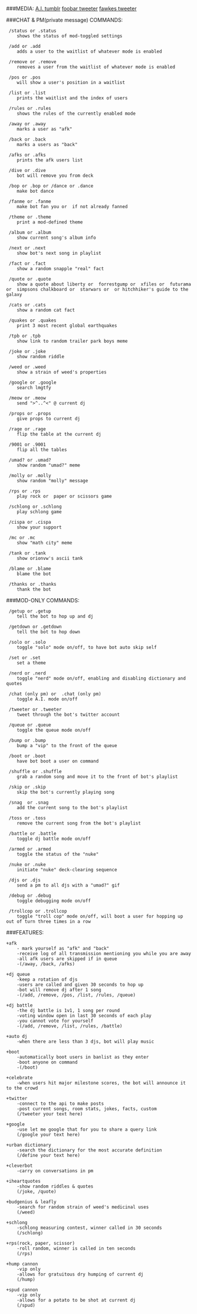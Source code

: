 ###MEDIA:
	[A.I. tumblr](http://foobar-null-42.tumblr.com/)
	[foobar tweeter](https://twitter.com/f0obarbaz)
	[fawkes tweeter](https://twitter.com/fawkesbot)



###CHAT & PM(private message) COMMANDS:

	 /status or .status
	 	shows the status of mod-toggled settings
	 
	 /add or .add
	 	adds a user to the waitlist of whatever mode is enabled
	 
	 /remove or .remove
	 	removes a user from the waitlist of whatever mode is enabled
	 
	 /pos or .pos
	 	will show a user's position in a waitlist
	 
	 /list or .list
	 	prints the waitlist and the index of users
	 
	 /rules or .rules
	 	shows the rules of the currently enabled mode

	 /away or .away
	 	marks a user as "afk"

	 /back or .back
	 	marks a users as "back"

	 /afks or .afks
	 	prints the afk users list

	 /dive or .dive
	 	bot will remove you from deck

	 /bop or .bop or /dance or .dance
	 	make bot dance

	 /fanme or .fanme  
	 	make bot fan you or  if not already fanned

	 /theme or .theme  
	 	print a mod-defined theme

	 /album or .album  
	 	show current song's album info

	 /next or .next  
	 	show bot's next song in playlist

	 /fact or .fact  
	 	show a random snapple "real" fact

	 /quote or .quote  
	 	show a quote about liberty or  forrestgump or  xfiles or  futurama  or  simpsons chalkboard or  starwars or  or hitchhiker's guide to the galaxy

	 /cats or .cats  
	 	show a random cat fact

	 /quakes or .quakes  
	 	print 3 most recent global earthquakes

	 /tpb or .tpb  
	 	show link to random trailer park boys meme

	 /joke or .joke  
	 	show random riddle

	 /weed or .weed  
	 	show a strain of weed's properties

	 /google or .google  
	 	search lmgtfy

	 /meow or .meow  
	 	send ">^..^<" @ current dj

	 /props or .props  
	 	give props to current dj

	 /rage or .rage  
	 	flip the table at the current dj

	 /9001 or .9001  
	 	flip all the tables

	 /umad? or .umad?  
	 	show random "umad?" meme

	 /molly or .molly  
	 	show random "molly" message

	 /rps or .rps  
	 	play rock or  paper or scissors game

	 /schlong or .schlong  
	 	play schlong game

	 /cispa or .cispa  
	 	show your support

	 /mc or .mc  
	 	show "math city" meme

	 /tank or .tank  
	 	show orionvw's ascii tank

	 /blame or .blame  
	 	blame the bot

	 /thanks or .thanks  
	 	thank the bot


###MOD-ONLY COMMANDS:

	 /getup or .getup  
	 	tell the bot to hop up and dj

	 /getdown or .getdown  
	 	tell the bot to hop down

	 /solo or .solo  
	 	toggle "solo" mode on/off, to have bot auto skip self

	 /set or .set  
	 	set a theme

	 /nerd or .nerd  
	 	toggle "nerd" mode on/off, enabling and disabling dictionary and quotes

	 /chat (only pm) or  .chat (only pm)  
	 	toggle A.I. mode on/off

	 /tweeter or .tweeter  
	 	tweet through the bot's twitter account

	 /queue or .queue  
	 	toggle the queue mode on/off

	 /bump or .bump  
	 	bump a "vip" to the front of the queue

	 /boot or .boot  
	 	have bot boot a user on command

	 /shuffle or .shuffle  
	 	grab a random song and move it to the front of bot's playlist

	 /skip or .skip  
	 	skip the bot's currently playing song

	 /snag  or .snag  
	 	add the current song to the bot's playlist

	 /toss or .toss  
	 	remove the current song from the bot's playlist

	 /battle or .battle 
	 	toggle dj battle mode on/off

	 /armed or .armed  
	 	toggle the status of the "nuke"

	 /nuke or .nuke  
	 	initiate "nuke" deck-clearing sequence

	 /djs or .djs  
	 	send a pm to all djs with a "umad?" gif

	 /debug or .debug  
	 	toggle debugging mode on/off

	 /trollcop or .trollcop  
	 	toggle "troll cop" mode on/off, will boot a user for hopping up out of turn three times in a row



###FEATURES:

	+afk
		- mark yourself as "afk" and "back"
		-receive log of all transmission mentioning you while you are away
		-all afk users are skipped if in queue
		-(/away, /back, /afks)

	+dj queue
		-keep a rotation of djs
		-users are called and given 30 seconds to hop up
		-bot will remove dj after 1 song
		-(/add, /remove, /pos, /list, /rules, /queue)

	+dj battle
		-the dj battle is 1v1, 1 song per round
		-voting window open in last 30 seconds of each play 
		-you cannot vote for yourself
		-(/add, /remove, /list, /rules, /battle)

	+auto dj
		-when there are less than 3 djs, bot will play music

	+boot
		-automatically boot users in banlist as they enter
		-boot anyone on command
		-(/boot)

	+celebrate
		-when users hit major milestone scores, the bot will announce it to the crowd
		
	+twitter
		-connect to the api to make posts
		-post current songs, room stats, jokes, facts, custom
		(/tweeter your text here)

	+google
		-use let me google that for you to share a query link
		(/google your text here)

	+urban dictionary
		-search the dictionary for the most accurate definition
		(/define your text here)

	+cleverbot
		-carry on conversations in pm

	+iheartquotes
		-show random riddles & quotes
		(/joke, /quote)

	+budgenius & leafly
		-search for random strain of weed's medicinal uses
		(/weed)

	+schlong
		-schlong measuring contest, winner called in 30 seconds
		(/schlong)

	+rps(rock, paper, scissor)
		-roll random, winner is called in ten seconds
		(/rps)

	+hump cannon
		-vip only
		-allows for gratuitous dry humping of current dj
		(/hump)

	+spud cannon
		-vip only
		-allows for a potato to be shot at current dj
		(/spud)
